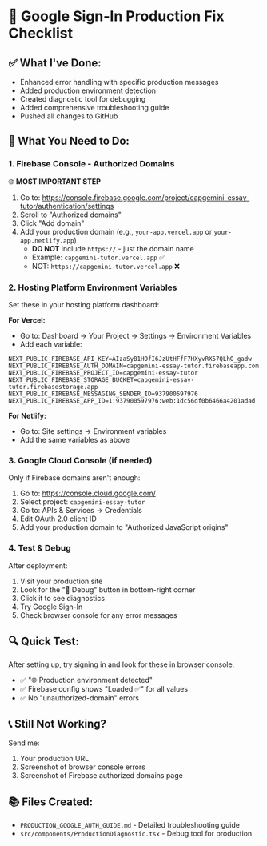 # 🚀 Google Sign-In Production Fix Checklist

## ✅ What I've Done:
- Enhanced error handling with specific production messages
- Added production environment detection
- Created diagnostic tool for debugging
- Added comprehensive troubleshooting guide
- Pushed all changes to GitHub

## 🔧 What You Need to Do:

### 1. **Firebase Console - Authorized Domains**
🌐 **MOST IMPORTANT STEP**
1. Go to: https://console.firebase.google.com/project/capgemini-essay-tutor/authentication/settings
2. Scroll to "Authorized domains"
3. Click "Add domain"
4. Add your production domain (e.g., `your-app.vercel.app` or `your-app.netlify.app`)
   - **DO NOT** include `https://` - just the domain name
   - Example: `capgemini-tutor.vercel.app` ✅
   - NOT: `https://capgemini-tutor.vercel.app` ❌

### 2. **Hosting Platform Environment Variables**
Set these in your hosting platform dashboard:

**For Vercel:**
- Go to: Dashboard → Your Project → Settings → Environment Variables
- Add each variable:

```
NEXT_PUBLIC_FIREBASE_API_KEY=AIzaSyB1HOfI6JzUtHFfF7HXyvRX57QLhO_gadw
NEXT_PUBLIC_FIREBASE_AUTH_DOMAIN=capgemini-essay-tutor.firebaseapp.com
NEXT_PUBLIC_FIREBASE_PROJECT_ID=capgemini-essay-tutor
NEXT_PUBLIC_FIREBASE_STORAGE_BUCKET=capgemini-essay-tutor.firebasestorage.app
NEXT_PUBLIC_FIREBASE_MESSAGING_SENDER_ID=937900597976
NEXT_PUBLIC_FIREBASE_APP_ID=1:937900597976:web:1dc56df0b6466a4201adad
```

**For Netlify:**
- Go to: Site settings → Environment variables
- Add the same variables as above

### 3. **Google Cloud Console (if needed)**
Only if Firebase domains aren't enough:
1. Go to: https://console.cloud.google.com/
2. Select project: `capgemini-essay-tutor`
3. Go to: APIs & Services → Credentials
4. Edit OAuth 2.0 client ID
5. Add your production domain to "Authorized JavaScript origins"

### 4. **Test & Debug**
After deployment:
1. Visit your production site
2. Look for the "🔧 Debug" button in bottom-right corner
3. Click it to see diagnostics
4. Try Google Sign-In
5. Check browser console for any error messages

## 🔍 Quick Test:
After setting up, try signing in and look for these in browser console:
- ✅ "🌐 Production environment detected"
- ✅ Firebase config shows "Loaded ✅" for all values
- ✅ No "unauthorized-domain" errors

## 📞 Still Not Working?
Send me:
1. Your production URL
2. Screenshot of browser console errors
3. Screenshot of Firebase authorized domains page

## 📚 Files Created:
- `PRODUCTION_GOOGLE_AUTH_GUIDE.md` - Detailed troubleshooting guide
- `src/components/ProductionDiagnostic.tsx` - Debug tool for production
